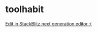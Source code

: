 # toolhabit

[Edit in StackBlitz next generation editor ⚡️](https://stackblitz.com/~/github.com/rankpanda/toolhabit)